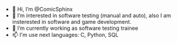 - 👋 Hi, I’m @ComicSphinx
- 👀 I’m interested in software testing (manual and auto), also I am insterested in software and game development.
- 🌱 I’m currently working as software testing trainee
- 📫 I'm use next languages: C, Python, SQL

<!---
ComicSphinx/ComicSphinx is a ✨ special ✨ repository because its `README.md` (this file) appears on your GitHub profile.
You can click the Preview link to take a look at your changes.
--->
